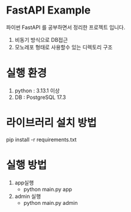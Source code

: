 # FastAPI Example
파이썬 FastAPI 를 공부하면서 정리한 프로젝트 입니다.
1. 비동기 방식으로 DB접근
2. 모노레포 형태로 사용할수 있는 디렉토리 구조

# 실행 환경
1. python : 3.13.1 이상
2. DB : PostgreSQL 17.3

# 라이브러리 설치 방법
pip install -r requirements.txt

# 실행 방법
1. app실행
   - python main.py app
2. admin 실행 
   - python main.py admin
